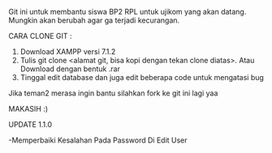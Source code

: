 Git ini untuk membantu siswa BP2 RPL untuk ujikom yang akan datang. Mungkin akan berubah agar ga terjadi kecurangan.

CARA CLONE GIT :
1. Download XAMPP versi 7.1.2
2. Tulis git clone <alamat git, bisa kopi dengan tekan clone diatas>. Atau Download dengan bentuk .rar
3. Tinggal edit database dan juga edit beberapa code untuk mengatasi bug

Jika teman2 merasa ingin bantu silahkan fork ke git ini lagi yaa

MAKASIH :)

UPDATE 1.1.0

-Memperbaiki Kesalahan Pada Password Di Edit User
